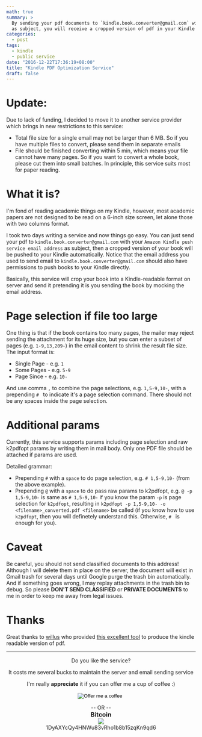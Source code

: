 ```yaml
---
math: true
summary: >
  By sending your pdf documents to `kindle.book.converter@gmail.com` with the email address of your Amazon Kindle push service 
  as subject, you will receive a cropped version of pdf in your Kindle which has a suitable page size for reading.
categories:
  - post
tags: 
  - kindle
  - public service
date: "2016-12-22T17:36:19+08:00"
title: "Kindle PDF Optimization Service"
draft: false
---
```

# Update:
  Due to lack of funding, I decided to move it to another service provider which brings in new restrictions to this service:
  
  * Total file size for a single email may not be larger than 6 MB. So if you have multiple files to convert, please send them in separate emails 
  * File should be finished converting within 5 min, which means your file cannot have many pages. So if you want to convert a whole book, please cut them into small batches. In principle, this service suits most for paper reading.
  
# What it is?

I'm fond of reading academic things on my Kindle, however, most academic papers are not
designed to be read on a 6-inch size screen, let alone those with two columns format. 

I took two days writing a service and now things go easy. You can just send your pdf 
to `kindle.book.converter@gmail.com` with your `Amazon Kindle push service email address` 
as subject, then a cropped version of your book will be pushed to your Kindle automatically. 
Notice that the email address you used to send email to `kindle.book.converter@gmail.com` 
should also have permissions to push books to your Kindle directly.

Basically, this service will crop your book into a Kindle-readable format on server 
and send it pretending it is you sending the book by mocking the email address.

# Page selection if file too large

One thing is that if the book contains too many pages, the mailer may reject sending the attachment for its huge size, 
but you can enter a subset of pages (e.g. `1-9,13,209-`) in the email content to shrink the result file size.
The input format is:

  * Single Page - e.g. `1`
  * Some Pages - e.g. `5-9`
  * Page Since - e.g. `10-`
  
And use comma `,` to combine the page selections, e.g. `1,5-9,10-`, with a prepending `# ` to indicate it's a page selection command. There should not be any spaces inside the page selection.

# Additional params

Currently, this service supports params including page selection and raw k2pdfopt params by writing them in mail body. Only one
PDF file should be attached if params are used.

Detailed grammar:

* Prepending `#` with a `space` to do page selection, e.g. `# 1,5-9,10-` (from the above example).
* Prepending `@` with a `space` to do pass raw params to k2pdfopt, e.g. `@ -p 1,5-9,10-` is same as `# 1,5-9,10-` if you know the param `-p` is page selection for `k2pdfopt`, resulting in `k2pdfopt -p 1,5-9,10- -o <filename>_converted.pdf <filename>` be called (if you know how to use `k2pdfopt`, then you will definetely understand this. Otherwise, `# ` is enough for you).

# Caveat

Be careful, you should not send classified documents to this address! Although I will delete them in place on the server, the document will exist in
Gmail trash for several days until Google purge the trash bin automatically. And if something goes wrong, I may replay attachments in the trash bin to debug.
So please **DON'T SEND CLASSIFIED** or **PRIVATE DOCUMENTS** to me in order to keep me away from legal issues.

# Thanks

Great thanks to [willus](http://www.willus.com/) who provided 
[this excellent tool](http://www.willus.com/k2pdfopt/) to produce 
the kindle readable version of pdf.

<center>
    <hr/>
    <p> Do you like the service? </p>
       <p> It costs me several bucks to maintain the server and email sending service </p>
    <p> I'm really <strong>appreciate</strong> it if you can offer me a cup of coffee :)</p>
    <form action="https://www.paypal.com/cgi-bin/webscr" method="post" target="_top">
        <input type="hidden" name="cmd" value="_s-xclick" />
        <input type="hidden" name="hosted_button_id" value="LKM2L7LDMU6ZS" />
        <input type="image" src="https://www.paypal.com/en_US/i/btn/btn_donate_LG.gif" border="0" name="submit" title="Offer me a coffee with Paypal :)" alt="Offer me a coffee" />
        <img alt="" border="0" src="https://www.paypal.com/en_US/i/scr/pixel.gif" width="1" height="1" style="margin-top: 0; margin-bottom: 0;"/>
    </form>
    <p style="margin-top: 0; margin-bottom: 0;"> -- OR -- </p>
    <h3 style="margin-top: 0; margin-bottom: 0;"> Bitcoin </h3>
    <img ng-src="https://chart.googleapis.com/chart?chs=150x150&amp;cht=qr&amp;chl=1DyAXYcQy4HNWu83vRho1b8b15zqKn9qd6&amp;choe=UTF-8" ng-show="showqr" src="https://chart.googleapis.com/chart?chs=150x150&amp;cht=qr&amp;chl=1DyAXYcQy4HNWu83vRho1b8b15zqKn9qd6&amp;choe=UTF-8" style="margin-top: 0; margin-bottom: 0;">
    <p style="margin-top: 0; margin-bottom: 0;"> 1DyAXYcQy4HNWu83vRho1b8b15zqKn9qd6 </p>
</center>